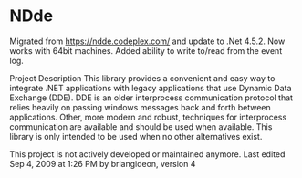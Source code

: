 # NDde
Migrated from https://ndde.codeplex.com/ and update to .Net 4.5.2. Now works with 64bit machines. 
Added ability to write to/read from the event log.

Project Description
This library provides a convenient and easy way to integrate .NET applications with legacy applications that use Dynamic Data Exchange (DDE). DDE is an older interprocess communication protocol that relies heavily on passing windows messages back and forth between applications. Other, more modern and robust, techniques for interprocess communication are available and should be used when available. This library is only intended to be used when no other alternatives exist.

This project is not actively developed or maintained anymore.
Last edited Sep 4, 2009 at 1:26 PM by briangideon, version 4
